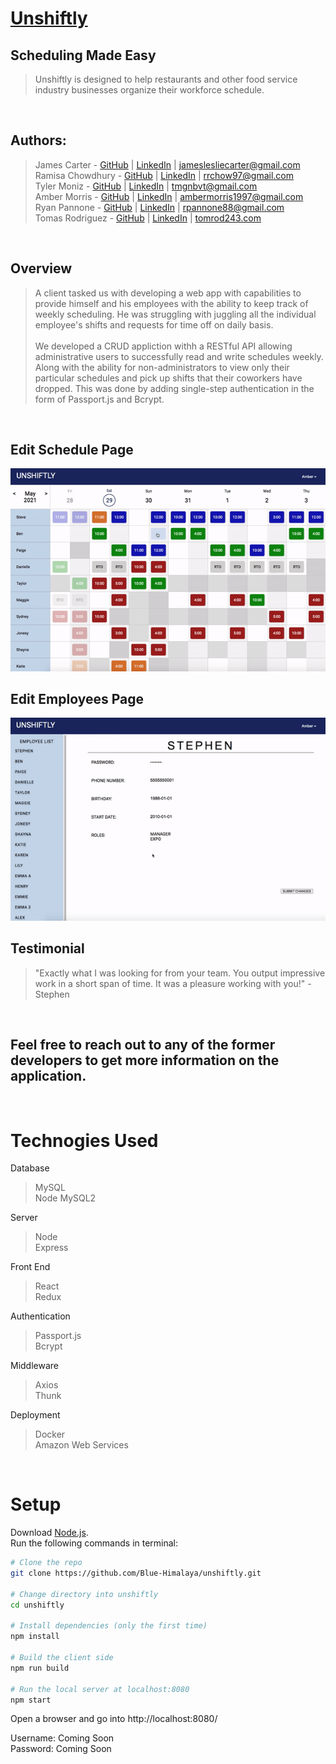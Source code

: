 # [Unshiftly](http://ec2-18-215-167-152.compute-1.amazonaws.com/) #

## Scheduling Made Easy ##
  > Unshiftly is designed to help restaurants and other food service industry businesses organize their workforce schedule.

<br/>

## Authors: ##

> James Carter - [GitHub](https://github.com/jameslesliecarter) | [LinkedIn](https://www.linkedin.com/in/james-leslie-carter/) | [jameslesliecarter@gmail.com](mailto:jameslesliecarter@gmail.com?subject=[GitHub]%20Unshiftly)<br>
> Ramisa Chowdhury - [GitHub](https://github.com/rrchow97) | [LinkedIn](https://www.linkedin.com/in/ramisachowdhury/) | [rrchow97@gmail.com](mailto:rrchow97@gmail.com?subject=[GitHub]%20Unshiftly)<br>
> Tyler Moniz - [GitHub](https://github.com/ZinomT) | [LinkedIn](https://www.linkedin.com/in/tylermoniz/) | [tmgnbvt@gmail.com](mailto:tmgnbvt@gmail.com?subject=[GitHub]%20Unshiftly)<br>
> Amber Morris - [GitHub](https://github.com/amberMorris97) | [LinkedIn](https://www.linkedin.com/in/amber-morris-8a5883101/) | [ambermorris1997@gmail.com](mailto:ambermorris1997@gmail.com?subject=[GitHub]%20Unshiftly)<br>
> Ryan Pannone - [GitHub](https://github.com/Rpannone88) | [LinkedIn](https://www.linkedin.com/in/ryan-pannone/) | [rpannone88@gmail.com](mailto:rpannone88@gmail.com?subject=[GitHub]%20Unshiftly)<br>
> Tomas Rodriguez - [GitHub](https://github.com/tomrod10) | [LinkedIn](https://www.linkedin.com/in/tomas-rodriguez-al/) | [tomrod243.com](mailto:tomrod243@gmail.com?subject=[GitHub]%20Unshiftly)

<br>

## Overview ##
  > A client tasked us with developing a web app with capabilities to provide himself and his employees with the ability to keep track of weekly scheduling. He was struggling with juggling all the individual employee's shifts and requests for time off on daily basis.
  <br/><br/>
  We developed a CRUD appliction withh a RESTful API allowing administrative users to successfully read and write schedules weekly. Along with the ability for non-administrators to view only their particular schedules and pick up shifts that their coworkers have dropped. This was done by adding single-step authentication in the form of Passport.js and Bcrypt.

<br/>

<!-- ## General Calendar Page ## -->
<!-- ![general calendar page]() -->

## Edit Schedule Page ##
![edit schedule page](edit_schedule.gif)

## Edit Employees Page ##
![edit employees page](edit_employees.gif)

## Testimonial ##
  >"Exactly what I was looking for from your team. You output impressive work in a short span of time. It was a pleasure working with you!" - Stephen

<br/>

## Feel free to reach out to any of the former developers to get more information on the application.

<br/>

# Technogies Used #
Database <br/>
>MySQL <br/>
>Node MySQL2 <br/>

Server <br/>
>Node <br/>
>Express <br/>

Front End <br/>
>React <br/>
>Redux <br/>

Authentication <br/>
>Passport.js <br/>
>Bcrypt<br/>

Middleware <br/>
>Axios <br/>
>Thunk <br/>

Deployment <br />
>Docker <br/>
>Amazon Web Services <br/>

<br/>

# Setup #

Download [Node.js](https://nodejs.org/en/download/). <br>
Run the following commands in terminal:

``` bash
# Clone the repo
git clone https://github.com/Blue-Himalaya/unshiftly.git

# Change directory into unshiftly
cd unshiftly

# Install dependencies (only the first time)
npm install

# Build the client side
npm run build

# Run the local server at localhost:8080
npm start
```

Open a browser and go into http://localhost:8080/ <br/>

Username: Coming Soon  <br/>
Password:  Coming Soon




